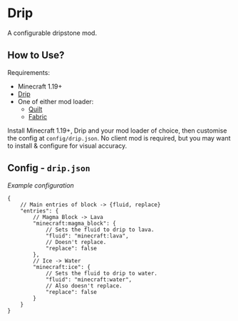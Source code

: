 # Drip

A configurable dripstone mod.

## How to Use?

Requirements:

- Minecraft 1.19+
- [Drip](https://github.com/Modflower/drip/releases)
- One of either mod loader:
	- [Quilt](https://quiltmc.org/install)
	- [Fabric](https://fabricmc.net/use)

Install Minecraft 1.19+, Drip and your mod loader of choice, then customise the config at `config/drip.json`. No client
mod is required, but you may want to install & configure for visual accuracy.

## Config - `drip.json`

*Example configuration*

```json5
{
	// Main entries of block -> {fluid, replace}
	"entries": {
		// Magma Block -> Lava
		"minecraft:magma_block": {
			// Sets the fluid to drip to lava.
			"fluid": "minecraft:lava",
			// Doesn't replace.
			"replace": false
		},
		// Ice -> Water
		"minecraft:ice": {
			// Sets the fluid to drip to water.
			"fluid": "minecraft:water",
			// Also doesn't replace.
			"replace": false
		}
	}
}
```
